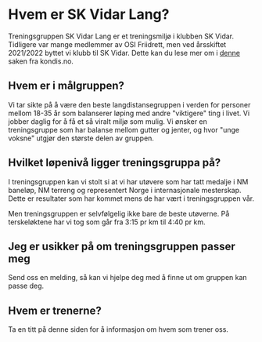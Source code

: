 # Hvem er SK Vidar Lang?

Treningsgruppen SK Vidar Lang er et treningsmiljø i klubben SK Vidar. Tidligere var mange medlemmer av OSI Friidrett, men ved årsskiftet 2021/2022 byttet vi klubb til SK Vidar. Dette kan du lese mer om i [denne](https://web.archive.org/web/20220125111005/https://www.kondis.no/osi-friidrett-melder-overgang-til-sportsklubben-vidar.6426058-127676.html) saken fra kondis.no.

## Hvem er i målgruppen?

Vi tar sikte på å være den beste langdistansegruppen i verden for personer mellom 18-35 år som balanserer løping med andre "viktigere" ting i livet. Vi jobber daglig for å få et så viralt miljø som mulig. Vi ønsker en treningsgruppe som har balanse mellom gutter og jenter, og hvor "unge voksne" utgjør den største delen av gruppen.

## Hvilket løpenivå ligger treningsgruppa på?
I treningsgruppen kan vi stolt si at vi har utøvere som har tatt medalje i NM baneløp, NM terreng og representert Norge i internasjonale mesterskap. Dette er resultater som har kommet mens de har vært i treningsgruppen vår.

Men treningsgruppen er selvfølgelig ikke bare de beste utøverne. På terskeløktene har vi tog som går fra 3:15 pr km til 4:40 pr km.

## Jeg er usikker på om treningsgruppen passer meg
Send oss en melding, så kan vi hjelpe deg med å finne ut om gruppen kan passe deg.

## Hvem er trenerne?
Ta en titt på denne siden for å informasjon om hvem som trener oss.